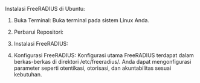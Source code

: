 Instalasi FreeRADIUS di Ubuntu:
1. Buka Terminal:
   Buka terminal pada sistem Linux Anda.


2. Perbarui Repositori:


3. Instalasi FreeRADIUS:


4. Konfigurasi FreeRADIUS:
   Konfigurasi utama FreeRADIUS terdapat dalam berkas-berkas di direktori /etc/freeradius/. Anda dapat mengonfigurasi parameter seperti otentikasi, otorisasi, dan akuntabilitas sesuai kebutuhan.





   
